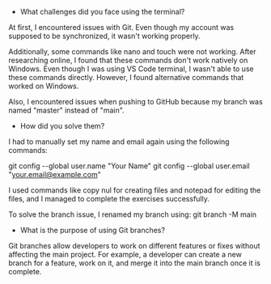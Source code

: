 - What challenges did you face using the terminal?

At first, I encountered issues with Git. Even though my account was supposed to be synchronized, it wasn't working properly. 

Additionally, some commands like nano and touch were not working. After researching online, I found that these commands don't work natively on Windows. Even though I was using VS Code terminal, I wasn't able to use these commands directly. However, I found alternative commands that worked on Windows.

Also, I encountered issues when pushing to GitHub because my branch was named "master" instead of "main".


- How did you solve them?

I had to manually set my name and email again using the following commands:

git config --global user.name "Your Name"
git config --global user.email "your.email@example.com"

I used commands like copy nul for creating files and notepad for editing the files, and I managed to complete the exercises successfully.

To solve the branch issue, I renamed my branch using: git branch -M main


- What is the purpose of using Git branches?

Git branches allow developers to work on different features or fixes without affecting the main project. 
For example, a developer can create a new branch for a feature, work on it, and merge it into the main branch once it is complete.